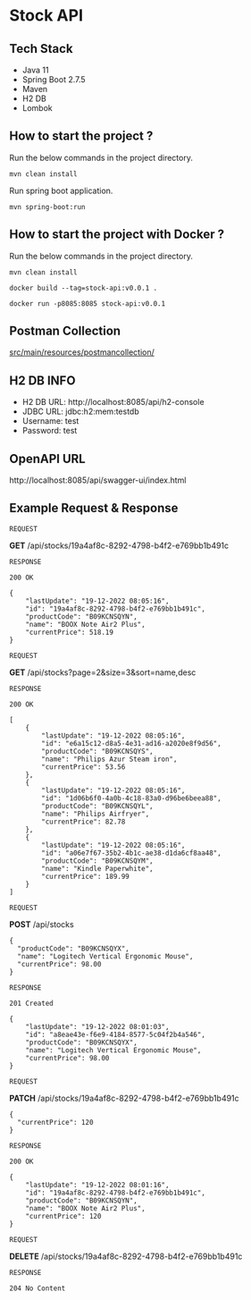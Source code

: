 # Stock API

## Tech Stack

- Java 11
- Spring Boot 2.7.5
- Maven
- H2 DB
- Lombok

## How to start the project ?

Run the below commands in the project directory.

```
mvn clean install
```

Run spring boot application.

```
mvn spring-boot:run
```

## How to start the project with Docker ?

Run the below commands in the project directory.

```
mvn clean install
```

```
docker build --tag=stock-api:v0.0.1 .
```

```
docker run -p8085:8085 stock-api:v0.0.1
```

## Postman Collection

[src/main/resources/postmancollection/](src/main/resources/postmancollection/)

## H2 DB INFO

- H2 DB URL: http://localhost:8085/api/h2-console
- JDBC URL: jdbc:h2:mem:testdb
- Username: test
- Password: test

## OpenAPI URL

http://localhost:8085/api/swagger-ui/index.html

## Example Request & Response

`REQUEST`

<b>GET</b> /api/stocks/19a4af8c-8292-4798-b4f2-e769bb1b491c

`RESPONSE`
```
200 OK

{
    "lastUpdate": "19-12-2022 08:05:16",
    "id": "19a4af8c-8292-4798-b4f2-e769bb1b491c",
    "productCode": "B09KCNSQYN",
    "name": "BOOX Note Air2 Plus",
    "currentPrice": 518.19
}
```

`REQUEST`

<b>GET</b> /api/stocks?page=2&size=3&sort=name,desc

`RESPONSE`
```
200 OK

[
    {
        "lastUpdate": "19-12-2022 08:05:16",
        "id": "e6a15c12-d8a5-4e31-ad16-a2020e8f9d56",
        "productCode": "B09KCNSQYS",
        "name": "Philips Azur Steam iron",
        "currentPrice": 53.56
    },
    {
        "lastUpdate": "19-12-2022 08:05:16",
        "id": "1d06b6f0-4a0b-4c18-83a0-d96be6beea88",
        "productCode": "B09KCNSQYL",
        "name": "Philips Airfryer",
        "currentPrice": 82.78
    },
    {
        "lastUpdate": "19-12-2022 08:05:16",
        "id": "a06e7f67-35b2-4b1c-ae38-d1da6cf8aa48",
        "productCode": "B09KCNSQYM",
        "name": "Kindle Paperwhite",
        "currentPrice": 189.99
    }
]
```

`REQUEST`

<b>POST</b> /api/stocks

```
{
  "productCode": "B09KCNSQYX",
  "name": "Logitech Vertical Ergonomic Mouse",
  "currentPrice": 98.00
}
```

`RESPONSE`
```
201 Created

{
    "lastUpdate": "19-12-2022 08:01:03",
    "id": "a8eae43e-f6e9-4184-8577-5c04f2b4a546",
    "productCode": "B09KCNSQYX",
    "name": "Logitech Vertical Ergonomic Mouse",
    "currentPrice": 98.00
}
```

`REQUEST`

<b>PATCH</b> /api/stocks/19a4af8c-8292-4798-b4f2-e769bb1b491c

```
{
  "currentPrice": 120
}
```

`RESPONSE`
```
200 OK

{
    "lastUpdate": "19-12-2022 08:01:16",
    "id": "19a4af8c-8292-4798-b4f2-e769bb1b491c",
    "productCode": "B09KCNSQYN",
    "name": "BOOX Note Air2 Plus",
    "currentPrice": 120
}
```

`REQUEST`

<b>DELETE</b> /api/stocks/19a4af8c-8292-4798-b4f2-e769bb1b491c

`RESPONSE`
```
204 No Content
```